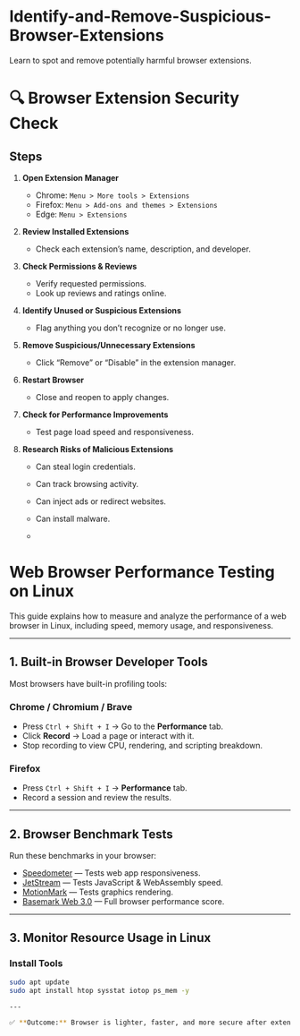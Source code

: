 # Identify-and-Remove-Suspicious-Browser-Extensions
 Learn to spot and remove potentially harmful browser extensions.

# 🔍 Browser Extension Security Check

## Steps

1. **Open Extension Manager**
   - Chrome: `Menu > More tools > Extensions`
   - Firefox: `Menu > Add-ons and themes > Extensions`
   - Edge: `Menu > Extensions`

2. **Review Installed Extensions**
   - Check each extension’s name, description, and developer.

3. **Check Permissions & Reviews**
   - Verify requested permissions.
   - Look up reviews and ratings online.

4. **Identify Unused or Suspicious Extensions**
   - Flag anything you don’t recognize or no longer use.

5. **Remove Suspicious/Unnecessary Extensions**
   - Click “Remove” or “Disable” in the extension manager.

6. **Restart Browser**
   - Close and reopen to apply changes.

7. **Check for Performance Improvements**
   - Test page load speed and responsiveness.

8. **Research Risks of Malicious Extensions**
   - Can steal login credentials.
   - Can track browsing activity.
   - Can inject ads or redirect websites.
   - Can install malware.
  
   - 


# Web Browser Performance Testing on Linux

This guide explains how to measure and analyze the performance of a web browser in Linux, including speed, memory usage, and responsiveness.

---

## 1. Built-in Browser Developer Tools
Most browsers have built-in profiling tools:

### Chrome / Chromium / Brave
- Press `Ctrl + Shift + I` → Go to the **Performance** tab.
- Click **Record** → Load a page or interact with it.
- Stop recording to view CPU, rendering, and scripting breakdown.

### Firefox
- Press `Ctrl + Shift + I` → **Performance** tab.
- Record a session and review the results.

---

## 2. Browser Benchmark Tests
Run these benchmarks in your browser:

- [Speedometer](https://browserbench.org/Speedometer/) — Tests web app responsiveness.
- [JetStream](https://browserbench.org/JetStream/) — Tests JavaScript & WebAssembly speed.
- [MotionMark](https://browserbench.org/MotionMark/) — Tests graphics rendering.
- [Basemark Web 3.0](https://web.basemark.com/) — Full browser performance score.

---

## 3. Monitor Resource Usage in Linux

### Install Tools
```bash
sudo apt update
sudo apt install htop sysstat iotop ps_mem -y

---

✅ **Outcome:** Browser is lighter, faster, and more secure after extension cleanup.
